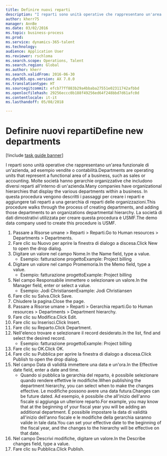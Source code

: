 ```yaml
--- 
title: Definire nuovi reparti
description: "I reparti sono unità operative che rappresentano un'area funzionale di un'azienda, ad esempio vendite o contabilità."
author: kherr75
manager: AnnBe
ms.date: 03/02/2016
ms.topic: business-process
ms.prod: 
ms.service: dynamics-365-talent
ms.technology: 
audience: Application User
ms.reviewer: rschloma
ms.search.scope: Operations, Talent
ms.search.region: Global
ms.author: kherr
ms.search.validFrom: 2016-06-30
ms.dyn365.ops.version: AX 7.0.0
ms.translationtype: HT
ms.sourcegitcommit: efcb77ff883b29a4bbaba27551e02311742afbbd
ms.openlocfilehash: 29256eccc0b188f49256ed64f248bbd7d61afc0d
ms.contentlocale: it-it
ms.lasthandoff: 05/08/2018

---
```

# <a name="define-new-departments"></a><span data-ttu-id="724f6-103">Definire nuovi reparti</span><span class="sxs-lookup"><span data-stu-id="724f6-103">Define new departments</span></span>

[!include [task guide banner](../../includes/task-guide-banner.md)]

<span data-ttu-id="724f6-104">I reparti sono unità operative che rappresentano un'area funzionale di un'azienda, ad esempio vendite o contabilità.</span><span class="sxs-lookup"><span data-stu-id="724f6-104">Departments are operating units that represent a functional area of a business, such as sales or accounting.</span></span> <span data-ttu-id="724f6-105">Molte società hanno gerarchie organizzative che includono diversi reparti all'interno di un'azienda.</span><span class="sxs-lookup"><span data-stu-id="724f6-105">Many companies have organizational hierarchies that display the various departments within a business.</span></span> <span data-ttu-id="724f6-106">In questa procedura vengono descritti i passaggi per creare i reparti e aggiungere tali reparti a una gerarchia di reparti delle organizzazioni.</span><span class="sxs-lookup"><span data-stu-id="724f6-106">This procedure walks through the process of creating departments, and adding those departments to an organizations departmental hierarchy.</span></span> <span data-ttu-id="724f6-107">La società di dati dimostrativi utilizzata per creare questa procedura è USMF.</span><span class="sxs-lookup"><span data-stu-id="724f6-107">The demo data company used to create this procedure is USMF.</span></span>

1. <span data-ttu-id="724f6-108">Passare a Risorse umane > Reparti > Reparti.</span><span class="sxs-lookup"><span data-stu-id="724f6-108">Go to Human resources > Departments > Departments.</span></span>
2. <span data-ttu-id="724f6-109">Fare clic su Nuovo per aprire la finestra di dialogo a discesa.</span><span class="sxs-lookup"><span data-stu-id="724f6-109">Click New to open the drop dialog.</span></span>
3. <span data-ttu-id="724f6-110">Digitare un valore nel campo Nome.</span><span class="sxs-lookup"><span data-stu-id="724f6-110">In the Name field, type a value.</span></span>
    * <span data-ttu-id="724f6-111">Esempio: fatturazione progetto</span><span class="sxs-lookup"><span data-stu-id="724f6-111">Example: Project billing</span></span>  
4. <span data-ttu-id="724f6-112">Digitare un valore nel campo Promemoria.</span><span class="sxs-lookup"><span data-stu-id="724f6-112">In the Memo field, type a value.</span></span>
    * <span data-ttu-id="724f6-113">Esempio: fatturazione progetto</span><span class="sxs-lookup"><span data-stu-id="724f6-113">Example: Project billing</span></span>  
5. <span data-ttu-id="724f6-114">Nel campo Responsabile immettere o selezionare un valore.</span><span class="sxs-lookup"><span data-stu-id="724f6-114">In the Manager field, enter or select a value.</span></span>
    * <span data-ttu-id="724f6-115">Esempio: Jodi Christiansen</span><span class="sxs-lookup"><span data-stu-id="724f6-115">Example: Jodi Christiansen</span></span>  
6. <span data-ttu-id="724f6-116">Fare clic su Salva.</span><span class="sxs-lookup"><span data-stu-id="724f6-116">Click Save.</span></span>
7. <span data-ttu-id="724f6-117">Chiudere la pagina.</span><span class="sxs-lookup"><span data-stu-id="724f6-117">Close the page.</span></span>
8. <span data-ttu-id="724f6-118">Passare a Risorse umane > Reparti > Gerarchia reparti.</span><span class="sxs-lookup"><span data-stu-id="724f6-118">Go to Human resources > Departments > Department hierarchy.</span></span>
9. <span data-ttu-id="724f6-119">Fare clic su Modifica.</span><span class="sxs-lookup"><span data-stu-id="724f6-119">Click Edit.</span></span>
10. <span data-ttu-id="724f6-120">Fare clic su Inserisci.</span><span class="sxs-lookup"><span data-stu-id="724f6-120">Click Insert.</span></span>
11. <span data-ttu-id="724f6-121">Fare clic su Reparto.</span><span class="sxs-lookup"><span data-stu-id="724f6-121">Click Department.</span></span>
12. <span data-ttu-id="724f6-122">Nell'elenco trovare e selezionare il record desiderato.</span><span class="sxs-lookup"><span data-stu-id="724f6-122">In the list, find and select the desired record.</span></span>
    * <span data-ttu-id="724f6-123">Esempio: fatturazione progetto</span><span class="sxs-lookup"><span data-stu-id="724f6-123">Example: Project billing</span></span>  
13. <span data-ttu-id="724f6-124">Fare clic su OK.</span><span class="sxs-lookup"><span data-stu-id="724f6-124">Click OK.</span></span>
14. <span data-ttu-id="724f6-125">Fare clic su Pubblica per aprire la finestra di dialogo a discesa.</span><span class="sxs-lookup"><span data-stu-id="724f6-125">Click Publish to open the drop dialog.</span></span>
15. <span data-ttu-id="724f6-126">Nel campo Data di validità immettere una data e un'ora.</span><span class="sxs-lookup"><span data-stu-id="724f6-126">In the Effective date field, enter a date and time.</span></span>
    * <span data-ttu-id="724f6-127">Quando si pubblica la gerarchia del reparto, è possibile selezionare quando rendere effettive le modifiche.</span><span class="sxs-lookup"><span data-stu-id="724f6-127">When publishing the department hierarchy, you can select when to make the changes effective.</span></span> <span data-ttu-id="724f6-128">Le modifiche possono avere una data futura.</span><span class="sxs-lookup"><span data-stu-id="724f6-128">Changes can be future dated.</span></span> <span data-ttu-id="724f6-129">Ad esempio, è possibile che all'inizio dell'anno fiscale si aggiunga un ulteriore reparto.</span><span class="sxs-lookup"><span data-stu-id="724f6-129">For example, you may know that at the beginning of your fiscal year you will be adding an additional department.</span></span> <span data-ttu-id="724f6-130">È possibile impostare la data di validità all'inizio dell'anno fiscale e le modifiche della gerarchia saranno valide in tale data.</span><span class="sxs-lookup"><span data-stu-id="724f6-130">You can set your effective date to the beginning of the fiscal year, and the changes to the hierarchy will be effective on that date.</span></span>  
16. <span data-ttu-id="724f6-131">Nel campo Descrivi modifiche, digitare un valore.</span><span class="sxs-lookup"><span data-stu-id="724f6-131">In the Describe changes field, type a value.</span></span>
17. <span data-ttu-id="724f6-132">Fare clic su Pubblica.</span><span class="sxs-lookup"><span data-stu-id="724f6-132">Click Publish.</span></span>


